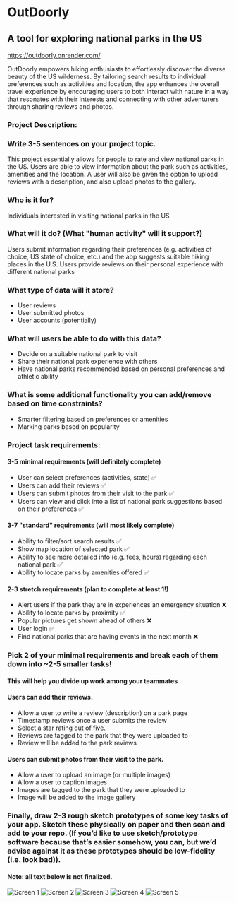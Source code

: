# OutDoorly

## A tool for exploring national parks in the US

https://outdoorly.onrender.com/

OutDoorly empowers hiking enthusiasts to effortlessly discover the diverse beauty of the US wilderness. By tailoring search results to individual preferences such as activities and location, the app enhances the overall travel experience by encouraging users to both interact with nature in a way that resonates with their interests and connecting with other adventurers through sharing reviews and photos.



### Project Description: 
### Write 3-5 sentences on your project topic.
 
This project essentially allows for people to rate and view national parks in the US. Users are able to view information about the park such as activities, amenities and the location. A user will also be given the option to upload reviews with a description, and also upload photos to the gallery.

### Who is it for?
Individuals interested in visiting national parks in the US

### What will it do? (What "human activity" will it support?) 
Users submit information regarding their preferences (e.g. activities of choice, US state of choice, etc.) and the app suggests suitable hiking places in the U.S. 
Users provide reviews on their personal experience with different national parks 


### What type of data will it store?
- User reviews
- User submitted photos
- User accounts (potentially)

 
### What will users be able to do with this data? 
- Decide on a suitable national park to visit 
- Share their national park experience with others
- Have national parks recommended based on personal preferences and athletic ability 


### What is some additional functionality you can add/remove based on time constraints?
- Smarter filtering based on preferences or amenities 
- Marking parks based on popularity

### Project task requirements: 
#### 3-5 minimal requirements (will definitely complete) 
- User can select preferences (activities, state) ✅
- Users can add their reviews ✅
- Users can submit photos from their visit to the park ✅
- Users can view and click into a list of national park suggestions based on their preferences ✅


#### 3-7 "standard" requirements (will most likely complete) 
- Ability to filter/sort search results ✅
- Show map location of selected park ✅
- Ability to see more detailed info (e.g. fees, hours) regarding each national park ✅
- Ability to locate parks by amenities offered ✅


#### 2-3 stretch requirements (plan to complete at least 1!) 
- Alert users if the park they are in experiences an emergency situation ❌
- Ability to locate parks by proximity ✅
- Popular pictures get shown ahead of others ❌
- User login ✅
- Find national parks that are having events in the next month ❌

### Pick 2 of your minimal requirements and break each of them down into ~2-5 smaller tasks! 
#### This will help you divide up work among your teammates 

#### Users can add their reviews.
- Allow a user to write a review (description) on a park page
- Timestamp reviews once a user submits the review
- Select a star rating out of five.
- Reviews are tagged to the park that they were uploaded to
- Review will be added to the park reviews

#### Users can submit photos from their visit to the park.
- Allow a user to upload an image (or multiple images)
- Allow a user to caption images
- Images are tagged to the park that they were uploaded to
- Image will be added to the image gallery



### Finally, draw 2-3 rough sketch prototypes of some key tasks of your app. Sketch these physically on paper and then scan and add to your repo. (If you’d like to use sketch/prototype software because that’s easier somehow, you can, but we’d advise against it as these prototypes should be low-fidelity (i.e. look bad)).

#### Note: all text below is not finalized.

![Screen 1](https://github.com/tendy-s/parksAndRec/assets/51394856/4079ae30-f59a-4fab-b860-57dcd5365dc0)
![Screen 2](https://github.com/tendy-s/parksAndRec/assets/51394856/f599f704-d102-4ce7-aed1-4e425adec820)
![Screen 3](https://github.com/tendy-s/parksAndRec/assets/51394856/c03f64d3-defb-4d9a-b05c-e908c82b6205)
![Screen 4](https://github.com/tendy-s/parksAndRec/assets/51394856/bb06d2fb-1a9e-468a-a296-161b858a44f0)
![Screen 5](https://github.com/tendy-s/parksAndRec/assets/51394856/167c36fd-05cc-4776-8972-2e75b561c99a)

